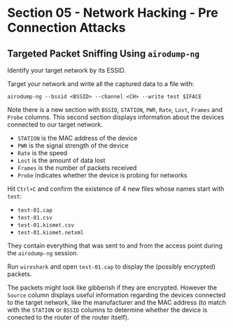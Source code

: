 # Section 05 - Network Hacking - Pre Connection Attacks

## Targeted Packet Sniffing Using `airodump-ng`

Identify your target network by its ESSID.

Target your network and write all the captured data to a file with:
```
airodump-ng --bssid <BSSID> --channel <CH> --write test $IFACE
```

Note there is a new section with `BSSID`, `STATION`, `PWR`, `Rate`, `Lost`, `Frames` and `Probe` columns. This second section displays information about the devices connected to our target network.
- `STATION` is the MAC address of the device
- `PWR` is the signal strength of the device
- `Rate` is the speed
- `Lost` is the amount of data lost
- `Frames` is the number of packets received
- `Probe` indicates whether the device is probing for networks

Hit `Ctrl+C` and confirm the existence of 4 new files whose names start with `test`:
- `test-01.cap`
- `test-01.csv`
- `test-01.kismet.csv`
- `test-01.kismet.netxml`

They contain everything that was sent to and from the access point during the `airodump-ng` session.

Run `wireshark` and open `test-01.cap` to display the (possibly encrypted) packets.

The packets might look like gibberish if they are encrypted. However the `Source` column displays useful information regarding the devices connected to the target network, like the manufacturer and the MAC address (to match with the `STATION` or `BSSID` columns to determine whether the device is conected to the router of the router itself).
